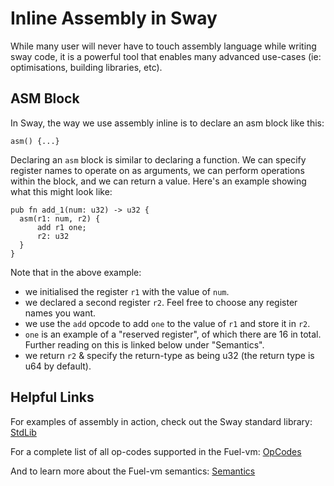 # Inline Assembly in Sway

While many user will never have to touch assembly language while writing sway code, it is a powerful tool that enables many advanced use-cases (ie: optimisations, building libraries, etc).

## ASM Block

In Sway, the way we use assembly inline is to declare an asm block like this:

```sway
asm() {...}
```

Declaring an `asm` block is similar to declaring a function.
We can specify register names to operate on as arguments, we can perform operations within the block, and we can return a value.
Here's an example showing what this might look like:

```sway
pub fn add_1(num: u32) -> u32 {
  asm(r1: num, r2) {
      add r1 one;
      r2: u32
  }
}
```

Note that in the above example:

- we initialised the register `r1` with the value of `num`.
- we declared a second register `r2`. Feel free to choose any register names you want.
- we use the `add` opcode to add `one` to the value of `r1` and store it in `r2`.
- `one` is an example of a "reserved register", of which there are 16 in total. Further reading on this is linked below under "Semantics".
- we return `r2` & specify the return-type as being u32 (the return type is u64 by default).

## Helpful Links

For examples of assembly in action, check out the Sway standard library: [StdLib](https://github.com/FuelLabs/sway/tree/master/stdlib)

For a complete list of all op-codes supported in the Fuel-vm: [OpCodes](https://github.com/FuelLabs/fuel-specs/blob/39e88370376a850f554cede87f9a749e6a0e80eb/specs/vm/opcodes.md#fuelvm-opcodes)

And to learn more about the Fuel-vm semantics: [Semantics](https://github.com/FuelLabs/fuel-specs/blob/master/specs/vm/main.md#semantics)
